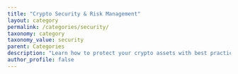 ```yaml
---
title: "Crypto Security & Risk Management"
layout: category
permalink: /categories/security/
taxonomy: category
taxonomy_value: security
parent: Categories
description: "Learn how to protect your crypto assets with best practices in wallet security, 2FA, and more."
author_profile: false
---
```


